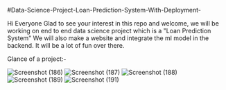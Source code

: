 #Data-Science-Project-Loan-Prediction-System-With-Deployment-

Hi Everyone Glad to see your interest in this repo and welcome, we will be working on end to end data science project which is a "Loan Prediction System" We will also make a website and integrate the ml model in the backend. It will be a lot of fun over there.

Glance of a project:-

![Screenshot (186)](https://github.com/shishodiamanish/Loan-Approval-Prediction-System/assets/85450180/9034ce70-3b7f-47ca-b495-0da6f217a537)
![Screenshot (187)](https://github.com/shishodiamanish/Loan-Approval-Prediction-System/assets/85450180/48c342d5-8fb1-47f8-86e4-0e598e6b4007)
![Screenshot (188)](https://github.com/shishodiamanish/Loan-Approval-Prediction-System/assets/85450180/814cefb4-519c-46ab-be7e-3c88a0ac2e74)
![Screenshot (189)](https://github.com/shishodiamanish/Loan-Approval-Prediction-System/assets/85450180/e89d892c-0571-475e-8c90-66d1a0a3cd2c)
![Screenshot (191)](https://github.com/shishodiamanish/Loan-Approval-Prediction-System/assets/85450180/e9910863-5b15-4cd1-b0be-2cc986ddd789)
